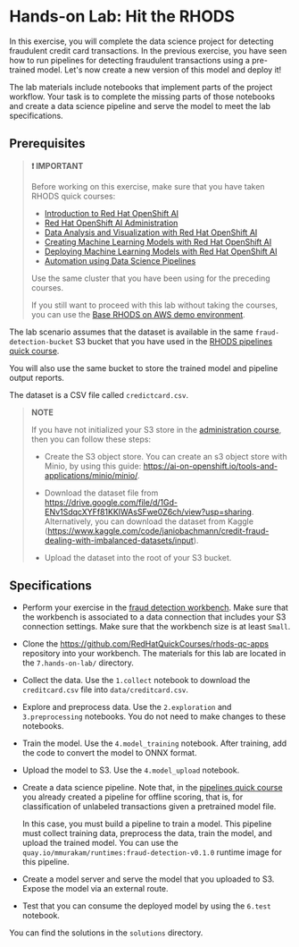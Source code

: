 # Hands-on Lab: Hit the RHODS

In this exercise, you will complete the data science project for detecting fraudulent credit card transactions. In the previous exercise, you have seen how to run pipelines for detecting fraudulent transactions using a pre-trained model. Let's now create a new version of this model and deploy it!

The lab materials include notebooks that implement parts of the project workflow.
Your task is to complete the missing parts of those notebooks and create a data science pipeline and serve the model to meet the lab specifications.

## Prerequisites


> **❗ IMPORTANT**
>
> Before working on this exercise, make sure that you have taken RHODS quick courses:
>
> * [Introduction to Red Hat OpenShift AI](https://redhatquickcourses.github.io/rhods-intro)
> * [Red Hat OpenShift AI Administration](https://redhatquickcourses.github.io/rhods-admin)
> * [Data Analysis and Visualization with Red Hat OpenShift AI](https://redhatquickcourses.github.io/rhods-analysis)
> * [Creating Machine Learning Models with Red Hat OpenShift AI](https://redhatquickcourses.github.io/rhods-model)
> * [Deploying Machine Learning Models with Red Hat OpenShift AI](https://redhatquickcourses.github.io/rhods-deploy)
> * [Automation using Data Science Pipelines](https://redhatquickcourses.github.io/rhods-pipelines)
>
> Use the same cluster that you have been using for the preceding courses.
>
> If you still want to proceed with this lab without taking the courses, you can use the [Base RHODS on AWS demo environment](https://demo.redhat.com/catalog?search=rhods+aws&item=babylon-catalog-prod%2Fsandboxes-gpte.ocp4-workshop-rhods-base-aws.prod).

The lab scenario assumes that the dataset is available in the same `fraud-detection-bucket` S3 bucket that you have used in the [RHODS pipelines quick course](https://redhatquickcourses.github.io/rhods-pipelines/rhods-pipelines/1.33/chapter1/section2.html#_data_science_pipeline_hands_on_example).

You will also use the same bucket to store the trained model and pipeline output reports.

The dataset is a CSV file called `credictcard.csv`.


> **NOTE**
>
> If you have not initialized your S3 store in the [administration course](https://redhatquickcourses.github.io/rhods-admin), then you can follow these steps:
>
> * Create the S3 object store.
> You can create an s3 object store with Minio, by using this guide:  https://ai-on-openshift.io/tools-and-applications/minio/minio/.
>
> * Download the dataset file from https://drive.google.com/file/d/1Gd-ENv1SdqcXYFf81KKIWAsSFwe0Z6ch/view?usp=sharing.
Alternatively, you can download the dataset from Kaggle (https://www.kaggle.com/code/janiobachmann/credit-fraud-dealing-with-imbalanced-datasets/input).
>
> * Upload the dataset into the root of your S3 bucket.


## Specifications

* Perform your exercise in the [fraud detection workbench](`quay.io/mmurakam/workbenches:fraud-detection-v1.0.1`).
Make sure that the workbench is associated to a data connection that includes your S3 connection settings.
Make sure that the workbench size is at least `Small`.

* Clone the https://github.com/RedHatQuickCourses/rhods-qc-apps repository into your workbench.
The materials for this lab are located in the `7.hands-on-lab/` directory.

* Collect the data.
Use the `1.collect` notebook to download the `creditcard.csv` file into `data/creditcard.csv`.

* Explore and preprocess data.
Use the `2.exploration` and `3.preprocessing` notebooks.
You do not need to make changes to these notebooks.

* Train the model.
Use the `4.model_training` notebook.
After training, add the code to convert the model to ONNX format.


* Upload the model to S3.
Use the `4.model_upload` notebook.

* Create a data science pipeline.
 Note that, in the [pipelines quick course](https://redhatquickcourses.github.io/rhods-pipelines/rhods-pipelines/1.33/index.html) you already created a pipeline for offline scoring, that is, for classification of unlabeled transactions given a pretrained model file.

  In this case, you must build a pipeline to train a model.
 This pipeline must collect training data, preprocess the data, train the model, and upload the trained model.
 You can use the `quay.io/mmurakam/runtimes:fraud-detection-v0.1.0` runtime image for this pipeline.

* Create a model server and serve the model that you uploaded to S3.
Expose the model via an external route.

* Test that you can consume the deployed model by using the `6.test` notebook.


You can find the solutions in the `solutions` directory.
